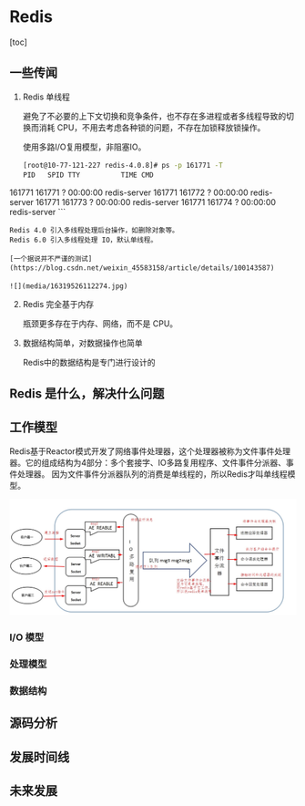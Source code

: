 # Redis

[toc]

## 一些传闻

1. Redis 单线程
	
	避免了不必要的上下文切换和竞争条件，也不存在多进程或者多线程导致的切换而消耗 CPU，不用去考虑各种锁的问题，不存在加锁释放锁操作。
	
	使用多路I/O复用模型，非阻塞IO。
	
	``` bash
	[root@10-77-121-227 redis-4.0.8]# ps -p 161771 -T
   PID   SPID TTY          TIME CMD
161771 161771 ?        00:00:00 redis-server
161771 161772 ?        00:00:00 redis-server
161771 161773 ?        00:00:00 redis-server
161771 161774 ?        00:00:00 redis-server
	```
	
	Redis 4.0 引入多线程处理后台操作，如删除对象等。
	Redis 6.0 引入多线程处理 IO，默认单线程。
	
	[一个据说并不严谨的测试](https://blog.csdn.net/weixin_45583158/article/details/100143587)
	
	![](media/16319526112274.jpg)


2. Redis 完全基于内存
	
	瓶颈更多存在于内存、网络，而不是 CPU。

3. 数据结构简单，对数据操作也简单
	
	Redis中的数据结构是专门进行设计的

## Redis 是什么，解决什么问题



## 工作模型

Redis基于Reactor模式开发了网络事件处理器，这个处理器被称为文件事件处理器。它的组成结构为4部分：多个套接字、IO多路复用程序、文件事件分派器、事件处理器。
因为文件事件分派器队列的消费是单线程的，所以Redis才叫单线程模型。

![](media/16319527020897.jpg)

### I/O 模型


### 处理模型



### 数据结构




## 源码分析



## 发展时间线


## 未来发展



